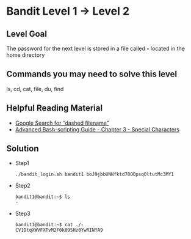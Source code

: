 # Bandit Level 1 → Level 2

## Level Goal

The password for the next level is stored in a file called **-** located in the home directory

## Commands you may need to solve this level

ls, cd, cat, file, du, find

## Helpful Reading Material

- [Google Search for “dashed filename”](https://www.google.com/search?q=dashed+filename)
- [Advanced Bash-scripting Guide - Chapter 3 - Special Characters](http://tldp.org/LDP/abs/html/special-chars.html)

## Solution

* Step1

  ```shell
  ./bandit_login.sh bandit1 boJ9jbbUNNfktd78OOpsqOltutMc3MY1
  ```

* Step2

  ```shell
  bandit1@bandit:~$ ls
  -
  ```

* Step3

  ```shell
  bandit1@bandit:~$ cat ./-
  CV1DtqXWVFXTvM2F0k09SHz0YwRINYA9
  ```

  
